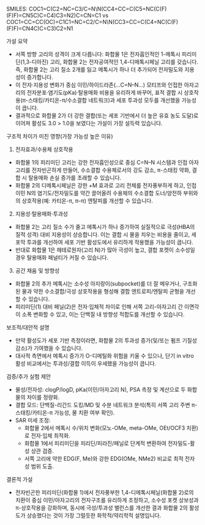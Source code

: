 SMILES: COC1=C(C2=NC=C3/C=N\N(CC4=CC=C(C5=NC(C(F)(F)F)=CN5C)C=C4)C3=N2)C=CN=C1 vs COC1=CC=CC(OC)=C1C1=NC=C2/C=N\N(CC3=CC=C(C4=NC(C(F)(F)F)=CN4C)C=C3)C2=N1

가설 요약
- 서쪽 방향 고리의 성격이 크게 다릅니다: 화합물 1은 전자흡인적인 1-메톡시 피리미딘(1,3-디아진) 고리, 화합물 2는 전자공여적인 1,4-디메톡시페닐 고리를 갖습니다. 즉, 화합물 2는 고리 질소 2개를 잃고 메톡시가 하나 더 추가되어 전자밀도와 지용성이 증가합니다.
- 이 전자·지용성 변화가 중심 이민/하이드라존(…C=N–N…) 모티프와 인접한 아자고리의 전자분포·염기도(pKa)·탈용매화 비용을 유리하게 바꾸어, 표적 결합 시 상호작용(π-스태킹/카티온-π/수소결합 네트워크)과 세포 투과성 모두를 개선했을 가능성이 큽니다.
- 결과적으로 화합물 2가 더 강한 결합(또는 세포 기반에서 더 높은 유효 농도 도달)로 이어져 활성도 3.0 > 1.0을 보였다는 가설이 가장 설득력 있습니다.

구조적 차이가 미친 영향(가장 가능성 높은 이유)
1) 전자효과/수용체 상호작용
- 화합물 1의 피리미딘 고리는 강한 전자흡인성으로 중심 C=N–N 시스템과 인접 아자고리를 전자빈곤하게 만들어, 수소결합 수용체로서의 강도 감소, π-스태킹 약화, 결합 시 탈용매화 손실 증가를 초래할 수 있습니다.
- 화합물 2의 디메톡시페닐은 강한 +M 효과로 고리 전체를 전자풍부하게 하고, 인접 이민 N의 염기도/전자밀도를 약간 끌어올려 수용체의 수소결합 도너/양전하 부위와의 상호작용(예: 카티온-π, π–π) 엔탈피를 개선할 수 있습니다.

2) 지용성·탈용매화·투과성
- 화합물 2는 고리 질소 수가 줄고 메톡시가 하나 증가하여 실질적으로 극성(HBA의 질적 성격) 대비 지용성이 상승합니다. 이는 결합 시 물을 치우는 비용을 줄이고, 세포막 투과를 개선하여 세포 기반 활성도에서 유리하게 작용했을 가능성이 큽니다.
- 반대로 화합물 1은 헤테로원자(고리 N)가 많아 극성이 높고, 결합 포켓이 소수성일 경우 탈용매화 페널티가 커질 수 있습니다.

3) 공간 채움 및 방향성
- 화합물 2의 추가 메톡시는 소수성 아지랑이(subpocket)를 더 잘 메우거나, 구조화된 물과 약한 수소결합/극성 상호작용을 형성해 결합 엔트로피/엔탈피 균형을 개선할 수 있습니다.
- 피리미딘(1) 대비 페닐(2)은 전자·입체적 차이로 인해 서쪽 고리-아자고리 간 이면각이 소폭 변화할 수 있고, 이는 단백질 내 방향성 적합도를 개선할 수 있습니다.

보조적/대안적 설명
- 만약 활성도가 세포 기반 측정이라면, 화합물 2의 투과성 증가(및/또는 펌프 기질성 감소)가 기여했을 수 있습니다.
- 대사적 측면에서 메톡시 증가가 O-디메틸화 위험을 키울 수 있으나, 단기 in vitro 활성 비교에서는 투과성/결합 이득이 우세했을 가능성이 큽니다.

검증/추가 실험 제안
- 물성/전자성: clogP/logD, pKa(이민/아자고리 N), PSA 측정 및 계산으로 두 화합물의 차이를 정량화.
- 결합 모드: 단백질-리간드 도킹/MD 및 수분 네트워크 분석(특히 서쪽 고리 주변 π-스태킹/카티온-π 가능성, 물 치환 여부 확인).
- SAR 미세 조정:
  - 화합물 2에서 메톡시 수/위치 변화(모노-OMe, meta-OMe, OEt/OCF3 치환)로 전자·입체 최적화.
  - 화합물 1에서 피리미딘을 피리딘/피라진/페닐로 단계적 변환하여 전자밀도-활성 상관 검증.
  - 서쪽 고리에 약한 EDG(F, Me)와 강한 EDG(OMe, NMe2) 비교로 최적 전자성 범위 도출.

결론적 가설
- 전자빈곤한 피리미딘(화합물 1)에서 전자풍부한 1,4-디메톡시페닐(화합물 2)로의 치환이 중심 이민/아자고리의 전자구조를 유리하게 조정하고, 소수성 포켓 상보성과 π-상호작용을 강화하며, 동시에 극성/투과성 밸런스를 개선한 결과 화합물 2의 활성도가 상승했다는 것이 가장 그럴듯한 화학적/약리학적 설명입니다.